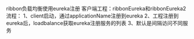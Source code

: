ribbon负载均衡使用eureka注册
客户端工程：ribbonEureka和ribbonEureka2
流程：
    1、client启动，通过applicationName注册到eureka
    2、工程注册到eureka后，loadbalance获取eureka注册服务的列表
    3、默认是间隔访问不同服务